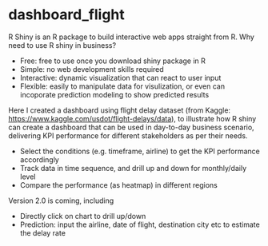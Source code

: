 # dashboard_flight

R Shiny is an R package to build interactive web apps straight from R. Why need to use R shiny in business?

- Free: free to use once you download shiny package in R
- Simple: no web development skills required
- Interactive: dynamic visualization that can react to user input
- Flexible: easily to manipulate data for visulization, or even can incoporate prediction modeling to show predicted results 

Here I created a dashboard using flight delay dataset (from Kaggle: https://www.kaggle.com/usdot/flight-delays/data), to illustrate how R shiny can create a dashboard that can be used in day-to-day business scenario, delivering KPI performance for different stakeholders as per their needs.

- Select the conditions (e.g. timeframe, airline) to get the KPI performance accordingly
- Track data in time sequence, and drill up and down for monthly/daily level
- Compare the performance (as heatmap) in different regions 

Version 2.0 is coming, including

- Directly click on chart to drill up/down
- Prediction: input the airline, date of flight, destination city etc to estimate the delay rate





